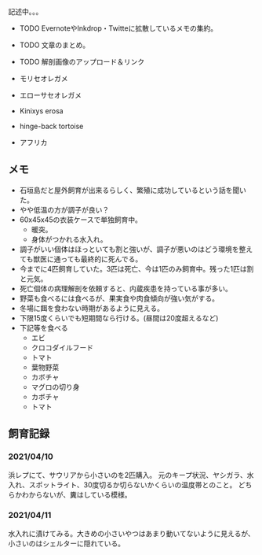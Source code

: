 ---
---

記述中。。。

* TODO EvernoteやInkdrop・Twitteに拡散しているメモの集約。
* TODO 文章のまとめ。
* TODO 解剖画像のアップロード＆リンク

* モリセオレガメ
* エローサセオレガメ
* Kinixys erosa
* hinge-back tortoise
* アフリカ

## メモ

* 石垣島だと屋外飼育が出来るらしく、繁殖に成功しているという話を聞いた。
* やや低温の方が調子が良い？
* 60x45x45の衣装ケースで単独飼育中。
    - 暖突。
    - 身体がつかれる水入れ。
* 調子がいい個体はほっといても割と強いが、調子が悪いのはどう環境を整えても獣医に通っても最終的に死んでる。
* 今までに4匹飼育していた。3匹は死亡、今は1匹のみ飼育中。残った1匹は割と元気。
* 死亡個体の病理解剖を依頼すると、内蔵疾患を持っている事が多い。
* 野菜も食べるには食べるが、果実食や肉食傾向が強い気がする。
* 冬場に餌を食わない時期があるように見える。
* 下限15度くらいでも短期間なら行ける。(昼間は20度超えるなど)
* 下記等を食べる
    - エビ
    - クロコダイルフード
    - トマト
    - 葉物野菜
    - カボチャ
    - マグロの切り身
    - カボチャ
    - トマト

## 飼育記録

### 2021/04/10

浜レプにて、サウリアから小さいのを2匹購入。
元のキープ状況、ヤシガラ、水入れ、スポットライト、30度切るか切らないかくらいの温度帯とのこと。
どちらかわからないが、糞はしている模様。

### 2021/04/11

水入れに漬けてみる。大きめの小さいやつはあまり動いてないように見えるが、小さいのはシェルターに隠れている。
